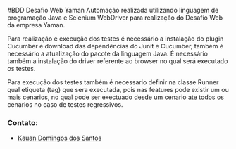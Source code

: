 #BDD Desafio Web Yaman
Automação realizada utilizando linguagem de programação Java e Selenium WebDriver para realização do Desafio Web da empresa Yaman. 

Para realização e execução dos testes é necessário a instalação do plugin Cucumber e download das dependências do Junit e Cucumber, também é necessário a atualização do pacote da linguagem Java. É necessário também a instalação do driver referente ao browser no qual será executado os testes.

Para execução dos testes também é necessario definir na classe Runner qual etiqueta (tag) que sera executada, pois nas features pode existir um ou mais cenarios, no qual pode ser exectuado desde um cenario ate todos os cenarios no caso de testes regressivos. 

### Contato:

- [Kauan Domingos dos Santos](linkedin.com/in/kauan-santos-aa8316120/)



